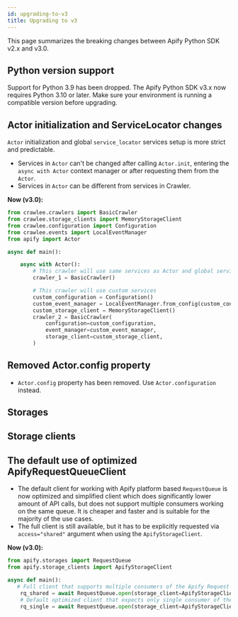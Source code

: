 ```yaml
---
id: upgrading-to-v3
title: Upgrading to v3
---
```


This page summarizes the breaking changes between Apify Python SDK v2.x and v3.0.

## Python version support

Support for Python 3.9 has been dropped. The Apify Python SDK v3.x now requires Python 3.10 or later. Make sure your environment is running a compatible version before upgrading.

## Actor initialization and ServiceLocator changes

`Actor` initialization and global `service_locator` services setup is more strict and predictable.
- Services in `Actor` can't be changed after calling `Actor.init`, entering the `async with Actor` context manager or after requesting them from the `Actor`.
- Services in `Actor` can be different from services in Crawler.


**Now (v3.0):**

```python
from crawlee.crawlers import BasicCrawler
from crawlee.storage_clients import MemoryStorageClient
from crawlee.configuration import Configuration
from crawlee.events import LocalEventManager
from apify import Actor

async def main():

    async with Actor():
        # This crawler will use same services as Actor and global service_locator
        crawler_1 = BasicCrawler()

        # This crawler will use custom services
        custom_configuration = Configuration()
        custom_event_manager = LocalEventManager.from_config(custom_configuration)
        custom_storage_client = MemoryStorageClient()
        crawler_2 = BasicCrawler(
            configuration=custom_configuration,
            event_manager=custom_event_manager,
            storage_client=custom_storage_client,
        )
```

## Removed Actor.config property
- `Actor.config` property has been removed. Use `Actor.configuration` instead.

## Storages

<!-- TODO -->

## Storage clients

<!-- TODO -->

## The default use of optimized ApifyRequestQueueClient

- The default client for working with Apify platform based `RequestQueue` is now optimized and simplified client which does significantly lower amount of API calls, but does not support multiple consumers working on the same queue. It is cheaper and faster and is suitable for the majority of the use cases.
- The full client is still available, but it has to be explicitly requested via `access="shared"` argument when using the `ApifyStorageClient`.

**Now (v3.0):**

```python
from apify.storages import RequestQueue
from apify.storage_clients import ApifyStorageClient

async def main():
   # Full client that supports multiple consumers of the Apify Request Queue
    rq_shared = await RequestQueue.open(storage_client=ApifyStorageClient(access="shared"))
    # Default optimized client that expects only single consumer of the Apify Request Queue
    rq_single = await RequestQueue.open(storage_client=ApifyStorageClient())
```
